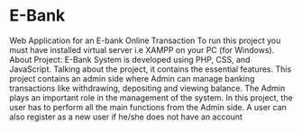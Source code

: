 # E-Bank
Web Application for an E-bank Online Transaction
To run this project you must have installed virtual server i.e XAMPP on your PC (for Windows).
About Project:
E-Bank System is developed using PHP, CSS, and JavaScript. Talking about the project, it contains the essential features. This project contains an admin side where Admin can manage banking transactions like withdrawing, depositing and viewing balance. The Admin plays an important role in the management of the system. In this project, the user has to perform all the main functions from the Admin side. A user can also register as a new user if he/she does not have an account
